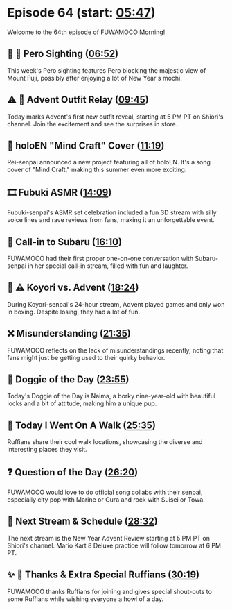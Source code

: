 # Episode 64 (start: [05:47](https://youtu.be/IvcuF4RlRvQ?t=05m47s))

Welcome to the 64th episode of FUWAMOCO Morning!

## 👀 💜 Pero Sighting ([06:52](https://youtu.be/IvcuF4RlRvQ?t=06m52s))

This week's Pero sighting features Pero blocking the majestic view of Mount Fuji, possibly after enjoying a lot of New Year's mochi.

## ⚠️ 👗 Advent Outfit Relay ([09:45](https://youtu.be/IvcuF4RlRvQ?t=09m45s))

Today marks Advent's first new outfit reveal, starting at 5 PM PT on Shiori's channel. Join the excitement and see the surprises in store.

## 🎤 holoEN "Mind Craft" Cover ([11:19](https://youtu.be/IvcuF4RlRvQ?t=11m19s))

Rei-senpai announced a new project featuring all of holoEN. It's a song cover of "Mind Craft," making this summer even more exciting.

## 🎞️ Fubuki ASMR ([14:09](https://youtu.be/IvcuF4RlRvQ?t=14m09s))

Fubuki-senpai's ASMR set celebration included a fun 3D stream with silly voice lines and rave reviews from fans, making it an unforgettable event.

## 📲 Call-in to Subaru ([16:10](https://youtu.be/IvcuF4RlRvQ?t=16m10s))

FUWAMOCO had their first proper one-on-one conversation with Subaru-senpai in her special call-in stream, filled with fun and laughter.

## 🧪 ⚠️ Koyori vs. Advent ([18:24](https://youtu.be/IvcuF4RlRvQ?t=18m24s))

During Koyori-senpai's 24-hour stream, Advent played games and only won in boxing. Despite losing, they had a lot of fun.

## ❌ Misunderstanding ([21:35](https://youtu.be/IvcuF4RlRvQ?t=21m35s))

FUWAMOCO reflects on the lack of misunderstandings recently, noting that fans might just be getting used to their quirky behavior.

## 🐶 Doggie of the Day ([23:55](https://youtu.be/IvcuF4RlRvQ?t=23m55s))

Today's Doggie of the Day is Naima, a borky nine-year-old with beautiful locks and a bit of attitude, making him a unique pup.

## 🚶 Today I Went On A Walk ([25:35](https://youtu.be/IvcuF4RlRvQ?t=25m35s))

Ruffians share their cool walk locations, showcasing the diverse and interesting places they visit.

## ❓ Question of the Day ([26:20](https://youtu.be/IvcuF4RlRvQ?t=26m20s))

FUWAMOCO would love to do official song collabs with their senpai, especially city pop with Marine or Gura and rock with Suisei or Towa.

## 📅 Next Stream & Schedule ([28:32](https://youtu.be/IvcuF4RlRvQ?t=28m32s))

The next stream is the New Year Advent Review starting at 5 PM PT on Shiori's channel. Mario Kart 8 Deluxe practice will follow tomorrow at 6 PM PT.

## ✨ 🐾 Thanks & Extra Special Ruffians ([30:19](https://youtu.be/IvcuF4RlRvQ?t=30m19s))

FUWAMOCO thanks Ruffians for joining and gives special shout-outs to some Ruffians while wishing everyone a howl of a day.
